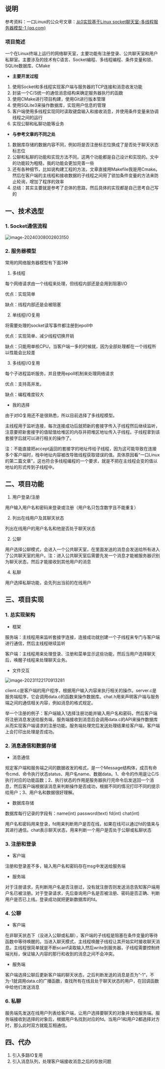 ## 说明

参考资料：一口Linux的公众号文章：[从0实现基于Linux socket聊天室-多线程服务器模型-1 (qq.com)](https://mp.weixin.qq.com/s?__biz=MzUxMjEyNDgyNw==&mid=2247487494&idx=1&sn=24bb6d39889d3cd27982bb996a811470&chksm=f96862f2ce1febe4e329663a236bd6c569de8fe5c3e95f71316b7800b7c0b06d11a64cea4c86&scene=21#wechat_redirect)


### 项目简述

一个在Linux终端上运行的网络聊天室，主要功能有注册登录、公共聊天室和用户私聊室。主要涉及的技术有C语言、Socket编程、多线程编程、条件变量和锁、SQLite数据库、CMake

* **主要开发过程**

1. 使用Socket和多线程实现客户端与服务器的TCP连接和消息收发功能
2. 封装一个C/S统一的通信消息结构来确定服务器执行的函数
3. 使用CMake进行项目构建，使用Git进行版本管理
4. 使用SQLite3来操作数据库，实现用户信息的管理
5. 客户端使用多线程实现同时读取键盘输入和接收消息，并使用条件变量来协调线程之间的运行
6. 实现公聊和私聊功能等业务

* **与参考文章的不同之处**

1. 数据库存储的数据内容不同，例如将是否注册标志位换成了是否处于聊天状态标志位
2. 公聊和私聊的功能和实现方法不同，这两个功能都是自己设计和实现的。文中的功能较为粗糙，我的功能会更加完善一些
3. 还有各种细节，比如说构建工程的方法，文章直接用Makefile我是用Cmake。然后在客户端的主线程和接收数据的子线程之间用了锁加条件变量的方法来防止轮询，增加了程序的效率
4. 总结：其实主要就是参考了总体的思路，然后具体的实现都是自己思考自己写的



## 一、技术选型

### 1. Socket通信流程


![image-20240308002603150](https://biao-tu.oss-cn-shenzhen.aliyuncs.com/images/202403080026247.png)

### 2. 服务器模型

常用的网络服务器模型有下面3种

1. 多线程

每个网络请求由一个线程来处理，但线程内部还是会用到阻塞I/O

优点：实现简单

缺点：线程内部还是会被阻塞

2. 单线程I/O复用

将需要处理的socket读写事件都注册到epoll中

优点：实现简单、减少线程切换开销

缺点：只能用单核CPU，当客户端一多的时候就，因为全部处理都在一个线程所以性能会比较差

3. 多线程I/O复用

每个子进程监听服务，并且使用epoll机制来处理网络请求

优点：支持高并发。

缺点：编程难度较大

*  我的选择

由于对IO复用还不是很熟悉，所以目前选择了多线程模型。

主线程用于监听连接，每次连接成功后就把新的套接字传入子线程然后继续监听，注意要把新套接字的值赋值给堆区的内存并把堆区地址传入子线程。子线程拿到该套接字后就可以进行相关的操作了。

注：不能直接把accept返回的套接字的地址传给子线程，因为这可能导致在连接多个客户端时，栈中地址内容被改导致线程获取错误的值。具体原因看“一口Linux的第二篇文章”，这也符合多线程编程的一个要求，就是不把在主线程会变的值以地址的形式传到子线程中。



## 二、项目功能

1. 用户登录/注册

用户输入用户名和密码来登录或注册（用户名只包含数字且不能重复）

2. 列出在线用户及其聊天状态

列出在线用户的用户名名和他是否处于聊天状态

2. 公聊

用户选择公聊模式，会进入一个公共聊天室，在里面发送的消息会发送给所有进入了公共聊天室的用户。注：进入公共聊天室后需要先发一个消息才能被服务器识别为聊天状态，然后才能接收到其他用户的消息

4. 私聊

用户选择私聊功能，会先列出当前的在线用户



 

## 三、项目实现

### 1. 总实现架构

* 框架


服务端：主线程用来监听套接字连接，连接成功就创建一个子线程来专门与客户端进行通信，然后主线程继续监听

客户端：主线程用来处理登录、注册和菜单显示这些功能，然后当用户选择聊天后，唤醒子线程来处理聊天业务。

* 文件交互


![image-20231122170913281](https://biao-tu.oss-cn-shenzhen.aliyuncs.com/images/202311221709305.png)

client.c是客户端的用户程序，根据用户输入内容来执行相关的操作。server.c是服务端程序，它会调用data.c的函数来操作数据库。chat.h用来声明客户端与服务端之间的通信相关内容，例如消息的格式规定。

举一个注册的例子：客户端输入1选择注册功能并输入用户名和密码，然后客户端将注册消息发送给服务端，服务端接收到消息后会调用data.c的API来操作数据库从而实现客户端请求的注册功能。服务端处理完后发送处理结果给客户端，客户端上会打印出处理是否成功。



### 2. 消息通信和数据存储

* 消息通信

规定客户端和服务端之间的数据收发的格式，是一个Message结构体，成员有命令cmd、命令执行状态status、用户名name、数据data。1、命令的作用是让C/S执行对应的功能函数；2、执行状态的作用是服务器执行完命令后发送回一个消息，然后客户端根据该消息来判断操作是否成功，根据不同的情况打印不同的提示给用户；3、用户名和数据很好理解。

* 数据库存储

数据库每行记录的字段有：name(int)   password(text)   fd(int)   chat(int)

用户名和密码用来登录，fd用来判断用户是否在线，如果在线可以通过fd的值来与其进行通信。chat表示聊天状态，用来判断一个用户是否处于公聊或私聊状态



### 3. 注册和登录

* 客户端

注册和登录差不多，输入用户名和密码存在msg中发送给服务端

* 服务端

对于注册请求，先判断用户名是否注册过，没有就注册否则发送消息告知客户端用户名已被注册。对于登录请求，先后查询用户名是否被注册、密码是否正确、判断用户是否已上线。登录成功就把更新数据库的fd。



### 4. 公聊

* 客户端

在非聊天状态下（没进入公聊或私聊），客户端的子线程是阻塞在条件变量的等待函数中等待唤醒的。当进入聊天模式，主线程唤醒子线程让其开始实时接收聊天消息。主线程很简单就是不断scanf读取输入然后write到服务器，子线程需要控制终端光标，保证输入内容的那行和收到的消息之间不会冲突。

* 服务端

客户端选择公聊后更新客户端的聊天状态，之后判断发送的消息是否为”-1“，不为-1就调用data.c的广播函数，查找所有在线且处于聊天状态的用户，在回调函数中给他们发送消息



### 6. 私聊

服务端先发送在线用户列表给客户端，让用户选择要聊天的对象并发给服务端。服务端接收到选择的对象后，根据用户名找到对应的fd。当用户1和用户2都选择对方时，那么此时双方就能互相通信。



## 四、代办

1. 引入多路IO复用
2. 引入消息队列，处理客户端接收消息之后的存放问题